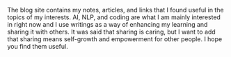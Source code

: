 The blog site contains my notes, articles, and links that I found useful in the topics of my interests.
AI, NLP, and coding are what I am mainly interested in right now and I use writings as a way of enhancing 
my learning and sharing it with others. It was said that sharing is caring, but I want to add that sharing
means self-growth and empowerment for other people. I hope you find them useful.